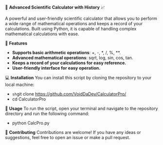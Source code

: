 🧮 **Advanced Scientific Calculator with History** 📈

A powerful and user-friendly scientific calculator that allows you to perform a wide range of mathematical operations and keeps a record of your calculations. Built using Python, it is capable of handling complex mathematical calculations with ease.

🚀 **Features**

- **Supports basic arithmetic operations**: +, -, *, /, %, **.
- **Advanced mathematical operations**: sqrt, log, sin, cos, tan.
- **Keeps a record of your calculations for easy reference.**
- **User-friendly interface for easy operation.**

💻 **Installation**
You can install this script by cloning the repository to your local machine:
- ``sh``git clone https://github.com/VoidDaDev/CalculatorPro/
- cd CalculatorPro

🔨 **Usage**
To run the script, open your terminal and navigate to the repository directory and run the following command:
- python CalcPro.py

🤝 **Contributing**
Contributions are welcome! If you have any ideas or suggestions, feel free to open an issue or make a pull request.
